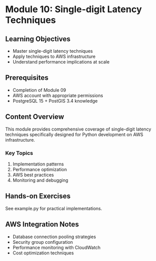 # Module 10: Single-digit Latency Techniques

## Learning Objectives
- Master single-digit latency techniques
- Apply techniques to AWS infrastructure
- Understand performance implications at scale

## Prerequisites
- Completion of Module 09
- AWS account with appropriate permissions
- PostgreSQL 15 + PostGIS 3.4 knowledge

## Content Overview
This module provides comprehensive coverage of single-digit latency techniques specifically designed for Python development on AWS infrastructure.

### Key Topics
1. Implementation patterns
2. Performance optimization
3. AWS best practices
4. Monitoring and debugging

## Hands-on Exercises
See example.py for practical implementations.

## AWS Integration Notes
- Database connection pooling strategies
- Security group configuration
- Performance monitoring with CloudWatch
- Cost optimization techniques
